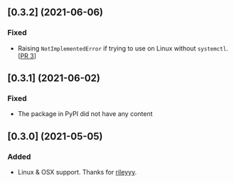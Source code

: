 ## [0.3.2] (2021-06-06)
### Fixed
- Raising `NotImplementedError` if trying to use on Linux without `systemctl`. [[PR 3](https://github.com/np-8/wakepy/pull/3)]


## [0.3.1] (2021-06-02)
### Fixed
- The package in PyPI did not have any content

## [0.3.0] (2021-05-05)
### Added
- Linux & OSX support. Thanks for [rileyyy](https://github.com/rileyyy).